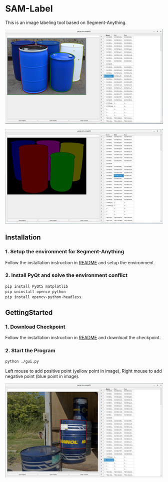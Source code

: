 # SAM-Label

This is an image labeling tool based on Segment-Anything.

![Click The Image](assets/SAM-label/click.png)

![Labels](assets/SAM-label/labels.png)

## Installation

### 1. Setup the environment for Segment-Anything

Follow the installation instruction in [README](README-Segment-Anything.md) and setup the environment.

### 2. Install PyQt and solve the environment conflict

```bash
pip install PyQt5 matplotlib
pip uninstall opencv-python
pip install opencv-python-headless
```

## GettingStarted

### 1. Download Checkpoint

Follow the installation instruction in [README](README-Segment-Anything.md) and download the checkpoint.

### 2. Start the Program

```bash
python ./gui.py
```

Left mouse to add positive point (yellow point in image), Right mouse to add negative point (blue point in image).

![get startted](assets/SAM-label/run.png)


